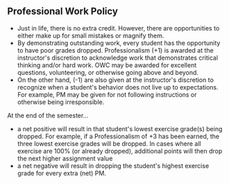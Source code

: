 ## Professional Work Policy

- Just in life, there is no extra credit. However, there are opportunities to either make up for small mistakes or magnify them.
- By demonstrating outstanding work, every student has the opportunity to have poor grades dropped. 
Professionalism (+1) is awarded at the instructor's discretion to acknowledge work that demonstrates critical thinking and/or hard work. OWC may be awarded for excellent questions, volunteering, or otherwise going above and beyond. 
- On the other hand, (-1) are also given at the instructor's discretion to recognize when a student's behavior does not live up to expectations. For example, PM may be given for not following instructions or otherwise being irresponsible.

At the end of the semester...
- a net positive will result in that student's lowest exercise grade(s) being dropped. For example, if a Professionalism of +3 has been earned, the three lowest exercise grades will be dropped. In cases where all exercise are 100% (or already dropped), additional points will then drop the next higher assignment value
- a net negative will result in dropping the student's highest exercise grade for every extra (net) PM.